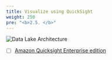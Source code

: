 ```yaml
---
title: Visualize using QuickSight
weight: 250
pre: "<b>2.5. </b>"
---
```


![Data Lake Architecture](/images/modules/visualize.png?width=50pc)

* [ ] [Amazon Quicksight Enterprise edition](https://docs.aws.amazon.com/quicksight/latest/user/upgrading-subscription.html)


